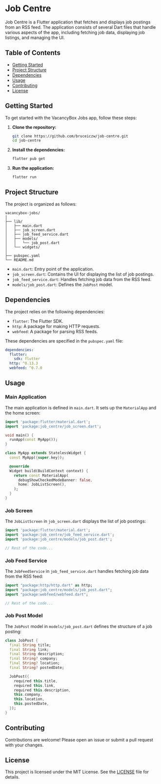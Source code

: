 # Job Centre

Job Centre is a Flutter application that fetches and displays job postings from an RSS feed. The application consists of several Dart files that handle various aspects of the app, including fetching job data, displaying job listings, and managing the UI.

## Table of Contents

- [Getting Started](#getting-started)
- [Project Structure](#project-structure)
- [Dependencies](#dependencies)
- [Usage](#usage)
- [Contributing](#contributing)
- [License](#license)

## Getting Started

To get started with the VacancyBox Jobs app, follow these steps:

1. **Clone the repository:**

   ```bash
   git clone https://github.com/bruceiczw/job-centre.git
   cd job-centre
   ```

2. **Install the dependencies:**

   ```bash
   flutter pub get
   ```

3. **Run the application:**
   ```bash
   flutter run
   ```

## Project Structure

The project is organized as follows:

```
vacancybox-jobs/
│
├── lib/
│   ├── main.dart
│   ├── job_screen.dart
│   ├── job_feed_service.dart
│   ├── models/
│   │   └── job_post.dart
│   └── widgets/
│
├── pubspec.yaml
└── README.md
```

- `main.dart`: Entry point of the application.
- `job_screen.dart`: Contains the UI for displaying the list of job postings.
- `job_feed_service.dart`: Handles fetching job data from the RSS feed.
- `models/job_post.dart`: Defines the `JobPost` model.

## Dependencies

The project relies on the following dependencies:

- `flutter`: The Flutter SDK.
- `http`: A package for making HTTP requests.
- `webfeed`: A package for parsing RSS feeds.

These dependencies are specified in the `pubspec.yaml` file:

```yaml
dependencies:
  flutter:
    sdk: flutter
  http: ^0.13.3
  webfeed: ^0.7.0
```

## Usage

### Main Application

The main application is defined in `main.dart`. It sets up the `MaterialApp` and the home screen:

```dart
import 'package:flutter/material.dart';
import 'package:job_centre/job_screen.dart';

void main() {
  runApp(const MyApp());
}

class MyApp extends StatelessWidget {
  const MyApp({super.key});

  @override
  Widget build(BuildContext context) {
    return const MaterialApp(
      debugShowCheckedModeBanner: false,
      home: JobListScreen(),
    );
  }
}
```

### Job Screen

The `JobListScreen` in `job_screen.dart` displays the list of job postings:

```dart
import 'package:flutter/material.dart';
import 'package:job_centre/job_feed_service.dart';
import 'package:job_centre/models/job_post.dart';

// Rest of the code...
```

### Job Feed Service

The `JobFeedService` in `job_feed_service.dart` handles fetching job data from the RSS feed:

```dart
import "package:http/http.dart" as http;
import "package:job_centre/models/job_post.dart";
import "package:webfeed/webfeed.dart";

// Rest of the code...
```

### Job Post Model

The `JobPost` model in `models/job_post.dart` defines the structure of a job posting:

```dart
class JobPost {
  final String title;
  final String link;
  final String description;
  final String? company;
  final String? location;
  final String? postedDate;

  JobPost({
    required this.title,
    required this.link,
    required this.description,
    this.company,
    this.location,
    this.postedDate,
  });
}
```

## Contributing

Contributions are welcome! Please open an issue or submit a pull request with your changes.

## License

This project is licensed under the MIT License. See the [LICENSE](LICENSE) file for details.
